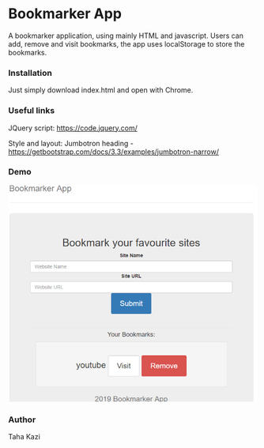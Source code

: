 # Bookmarker App

A bookmarker application, using mainly HTML and javascript. Users can add, remove and visit bookmarks, the app uses localStorage to store the bookmarks.

### Installation

Just simply download index.html and open with Chrome.

### Useful links

JQuery script: https://code.jquery.com/

Style and layout: Jumbotron heading - https://getbootstrap.com/docs/3.3/examples/jumbotron-narrow/

### Demo
![](Images/bookmarkerappdemo.PNG)

### Author

Taha Kazi

